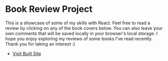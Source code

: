 # Book Review Project

This is a showcase of some of my skills with React. Feel free to read
a review by clicking on any of the book covers below. You can also
leave your own comments that will be saved locally in your browser's
local storage. I hope you enjoy exploring my reviews of some books
I've read recently. Thank you for taking an interest :)

- [Visit Built Site](https://yolande0713.github.io/BookReviewProject/)
